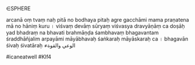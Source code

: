 ∈SPHERE

arcanā oṃ tvaṃ naḥ pitā no bodhaya pitaḥ agre gacchāmi mama praṇatena mā no hāniṃ kuru । viśvaṃ devāṃ sūryaṃ viśvasya dravyāṇāṃ ca doṣāḥ yad bhadraṃ na bhavati brahmāṇḍa śambhavaṃ bhagavantam śraddhāñjalim arpayāmi māyābhavaḥ śaṅkaraḥ māyāskaraḥ ca । bhagavān śivaḥ śivatāraḥ ≠الوعي والقوة


#icaneatwell
#Klf4
